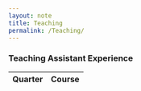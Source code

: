 ```yaml
---
layout: note
title: Teaching
permalink: /Teaching/
---
```


### Teaching Assistant Experience

| Quarter  | Course |
|---|---|

